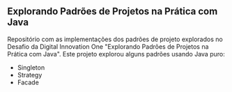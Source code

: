 ## Explorando Padrões de Projetos na Prática com Java

Repositório com as implementações dos padrões de projeto explorados no Desafio da Digital Innovation One "Explorando Padrões de Projetos na Prática com Java". Este projeto explorou alguns padrões usando Java puro:
- Singleton
- Strategy
- Facade

